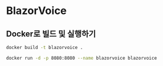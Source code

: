 ﻿# BlazorVoice

## Docker로 빌드 및 실행하기

```bash
docker build -t blazorvoice .
```

```bash
docker run -d -p 8080:8080 --name blazorvoice blazorvoice
```

